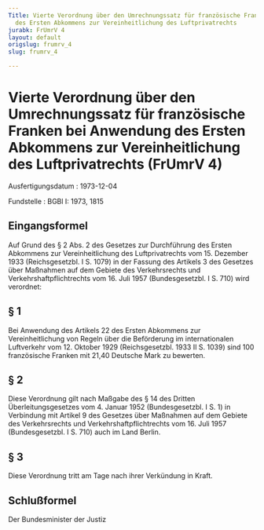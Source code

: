 ```yaml
---
Title: Vierte Verordnung über den Umrechnungssatz für französische Franken bei Anwendung
  des Ersten Abkommens zur Vereinheitlichung des Luftprivatrechts
jurabk: FrUmrV 4
layout: default
origslug: frumrv_4
slug: frumrv_4

---
```


# Vierte Verordnung über den Umrechnungssatz für französische Franken bei Anwendung des Ersten Abkommens zur Vereinheitlichung des Luftprivatrechts (FrUmrV 4)

Ausfertigungsdatum
:   1973-12-04

Fundstelle
:   BGBl I: 1973, 1815

## Eingangsformel

Auf Grund des § 2 Abs. 2 des Gesetzes zur Durchführung des Ersten
Abkommens zur Vereinheitlichung des Luftprivatrechts vom 15. Dezember
1933 (Reichsgesetzbl. I S. 1079) in der Fassung des Artikels 3 des
Gesetzes über Maßnahmen auf dem Gebiete des Verkehrsrechts und
Verkehrshaftpflichtrechts vom 16. Juli 1957 (Bundesgesetzbl. I S. 710)
wird verordnet:

## § 1

Bei Anwendung des Artikels 22 des Ersten Abkommens zur
Vereinheitlichung von Regeln über die Beförderung im internationalen
Luftverkehr vom 12. Oktober 1929 (Reichsgesetzbl. 1933 II S. 1039)
sind 100 französische Franken mit 21,40 Deutsche Mark zu bewerten.

## § 2

Diese Verordnung gilt nach Maßgabe des § 14 des Dritten
Überleitungsgesetzes vom 4. Januar 1952 (Bundesgesetzbl. I S. 1) in
Verbindung mit Artikel 9 des Gesetzes über Maßnahmen auf dem Gebiete
des Verkehrsrechts und Verkehrshaftpflichtrechts vom 16. Juli 1957
(Bundesgesetzbl. I S. 710) auch im Land Berlin.

## § 3

Diese Verordnung tritt am Tage nach ihrer Verkündung in Kraft.

## Schlußformel

Der Bundesminister der Justiz

